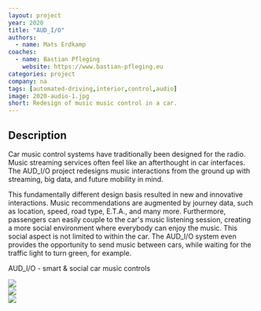 ```yaml
---
layout: project
year: 2020
title: "AUD_I/O"
authors:
  - name: Mats Erdkamp
coaches:
  - name: Bastian Pfleging
    website: https://www.bastian-pfleging.eu
categories: project
company: na
tags: [automated-driving,interior,control,audio]
image: 2020-audio-1.jpg
short: Redesign of music music control in a car.
---
```


## Description
Car music control systems have traditionally been designed for the radio. Music streaming services often feel like an afterthought in car interfaces. The AUD_I/O project redesigns music interactions from the ground up with streaming, big data, and future mobility in mind.

This fundamentally different design basis resulted in new and innovative interactions. Music recommendations are augmented by journey data, such as location, speed, road type, E.T.A., and many more. Furthermore, passengers can easily couple to the car's music listening session, creating a more social environment where everybody can enjoy the music. This social aspect is not limited to within the car. The AUD_I/O system even provides the opportunity to send music between cars, while waiting for the traffic light to turn green, for example.

AUD_I/O - smart & social car music controls

<div class="project-image">
  <img src="/assets/img/2020-audio-2.jpg">
</div>
<div class="project-image">
  <img src="/assets/img/2020-audio-3.jpg">
</div>
<div class="project-image">
  <img src="/assets/img/2020-audio-4.jpg">
</div>
